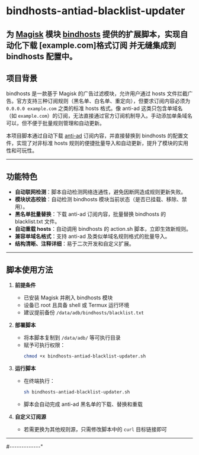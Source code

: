 # bindhosts-antiad-blacklist-updater

为 [Magisk](https://topjohnwu.github.io/Magisk/) 模块 [bindhosts](https://github.com/bindhosts/bindhosts?tab=readme-ov-file) 提供的扩展脚本，实现自动化下载 [example.com]格式订阅 并无缝集成到 bindhosts 配置中。
---

## 项目背景

bindhosts 是一款基于 Magisk 的广告过滤模块，允许用户通过 hosts 文件拦截广告。官方支持三种订阅规则（黑名单、白名单、重定向），但要求订阅内容必须为 `0.0.0.0 example.com` 之类的标准 hosts 格式。像 anti-ad 这类只包含单域名（如 `example.com`）的订阅，无法直接通过官方订阅机制导入。手动添加单条域名可以，但不便于批量规则管理和自动更新。

本项目脚本通过自动下载 [anti-ad](https://anti-ad.net/domains.txt) 订阅内容，并直接替换到 bindhosts 的配置文件，实现了对非标准 hosts 规则的便捷批量导入和自动更新，提升了模块的实用性和可玩性。

---

## 功能特色

- **自动联网检测**：脚本自动检测网络连通性，避免因断网造成规则更新失败。
- **模块状态校验**：自动检测 bindhosts 模块当前状态（是否已挂载、移除、禁用）。
- **黑名单批量替换**：下载 anti-ad 订阅内容，批量替换 bindhosts 的 blacklist.txt 文件。
- **自动重载 hosts**：自动调用 bindhosts 的 action.sh 脚本，立即生效新规则。
- **兼容单域名格式**：支持 anti-ad 及类似单域名规则格式的批量导入。
- **结构清晰、注释详细**：易于二次开发和自定义扩展。

---

## 脚本使用方法

1. **前提条件**
    - 已安装 Magisk 并刷入 bindhosts 模块
    - 设备已 root 且具备 shell 或 Termux 运行环境
    - 建议提前备份 `/data/adb/bindhosts/blacklist.txt`

2. **部署脚本**
    - 将本脚本复制到 `/data/adb/` 等可执行目录
    - 赋予可执行权限：
      ```sh
      chmod +x bindhosts-antiad-blacklist-updater.sh
      ```

3. **运行脚本**
    - 在终端执行：
      ```sh
      sh bindhosts-antiad-blacklist-updater.sh
      ```
    - 脚本会自动完成 anti-ad 黑名单的下载、替换和重载

4. **自定义订阅源**
    - 若需更换为其他规则源，只需修改脚本中的 `curl` 目标链接即可

---

#-------------"
